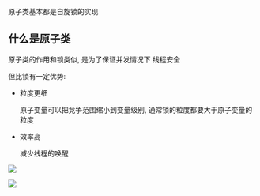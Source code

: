 原子类基本都是自旋锁的实现

## 什么是原子类

原子类的作用和锁类似, 是为了保证并发情况下 线程安全

但比锁有一定优势:

- 粒度更细

  原子变量可以把竞争范围缩小到变量级别, 通常锁的粒度都要大于原子变量的粒度

- 效率高

  减少线程的唤醒



![](https://youpaiyun.zongqilive.cn/image/20210126101318.png)





![](https://youpaiyun.zongqilive.cn/image/20210125194856.png)







